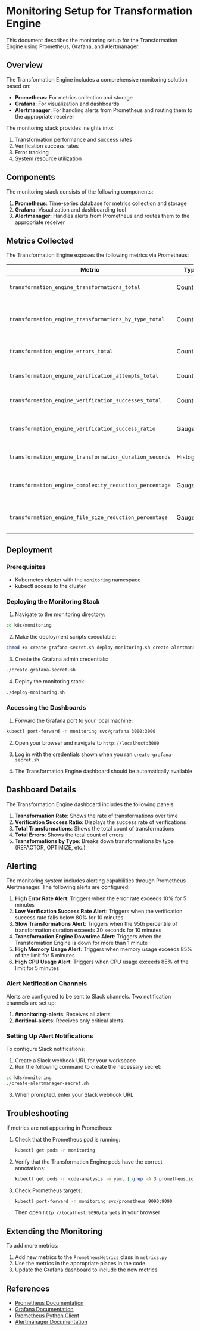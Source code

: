 # Monitoring Setup for Transformation Engine

This document describes the monitoring setup for the Transformation Engine using Prometheus, Grafana, and Alertmanager.

## Overview

The Transformation Engine includes a comprehensive monitoring solution based on:

- **Prometheus**: For metrics collection and storage
- **Grafana**: For visualization and dashboards
- **Alertmanager**: For handling alerts from Prometheus and routing them to the appropriate receiver

The monitoring stack provides insights into:

1. Transformation performance and success rates
2. Verification success rates
3. Error tracking
4. System resource utilization

## Components

The monitoring stack consists of the following components:

1. **Prometheus**: Time-series database for metrics collection and storage
2. **Grafana**: Visualization and dashboarding tool
3. **Alertmanager**: Handles alerts from Prometheus and routes them to the appropriate receiver

## Metrics Collected

The Transformation Engine exposes the following metrics via Prometheus:

| Metric | Type | Description |
|--------|------|-------------|
| `transformation_engine_transformations_total` | Counter | Total number of transformations performed |
| `transformation_engine_transformations_by_type_total` | Counter | Transformations broken down by type (REFACTOR, OPTIMIZE, etc.) |
| `transformation_engine_errors_total` | Counter | Total number of errors encountered |
| `transformation_engine_verification_attempts_total` | Counter | Total number of verification attempts |
| `transformation_engine_verification_successes_total` | Counter | Total number of successful verifications |
| `transformation_engine_verification_success_ratio` | Gauge | Ratio of successful verifications to total attempts |
| `transformation_engine_transformation_duration_seconds` | Histogram | Time taken to perform transformations |
| `transformation_engine_complexity_reduction_percentage` | Gauge | Percentage reduction in complexity after transformation |
| `transformation_engine_file_size_reduction_percentage` | Gauge | Percentage reduction in file size after transformation |

## Deployment

### Prerequisites

- Kubernetes cluster with the `monitoring` namespace
- kubectl access to the cluster

### Deploying the Monitoring Stack

1. Navigate to the monitoring directory:

```bash
cd k8s/monitoring
```

2. Make the deployment scripts executable:

```bash
chmod +x create-grafana-secret.sh deploy-monitoring.sh create-alertmanager-secret.sh
```

3. Create the Grafana admin credentials:

```bash
./create-grafana-secret.sh
```

4. Deploy the monitoring stack:

```bash
./deploy-monitoring.sh
```

### Accessing the Dashboards

1. Forward the Grafana port to your local machine:

```bash
kubectl port-forward -n monitoring svc/grafana 3000:3000
```

2. Open your browser and navigate to `http://localhost:3000`

3. Log in with the credentials shown when you ran `create-grafana-secret.sh`

4. The Transformation Engine dashboard should be automatically available

## Dashboard Details

The Transformation Engine dashboard includes the following panels:

1. **Transformation Rate**: Shows the rate of transformations over time
2. **Verification Success Ratio**: Displays the success rate of verifications
3. **Total Transformations**: Shows the total count of transformations
4. **Total Errors**: Shows the total count of errors
5. **Transformations by Type**: Breaks down transformations by type (REFACTOR, OPTIMIZE, etc.)

## Alerting

The monitoring system includes alerting capabilities through Prometheus Alertmanager. The following alerts are configured:

1. **High Error Rate Alert**: Triggers when the error rate exceeds 10% for 5 minutes
2. **Low Verification Success Rate Alert**: Triggers when the verification success rate falls below 80% for 10 minutes
3. **Slow Transformations Alert**: Triggers when the 95th percentile of transformation duration exceeds 30 seconds for 10 minutes
4. **Transformation Engine Downtime Alert**: Triggers when the Transformation Engine is down for more than 1 minute
5. **High Memory Usage Alert**: Triggers when memory usage exceeds 85% of the limit for 5 minutes
6. **High CPU Usage Alert**: Triggers when CPU usage exceeds 85% of the limit for 5 minutes

### Alert Notification Channels

Alerts are configured to be sent to Slack channels. Two notification channels are set up:

1. **#monitoring-alerts**: Receives all alerts
2. **#critical-alerts**: Receives only critical alerts

### Setting Up Alert Notifications

To configure Slack notifications:

1. Create a Slack webhook URL for your workspace
2. Run the following command to create the necessary secret:

```bash
cd k8s/monitoring
./create-alertmanager-secret.sh
```

3. When prompted, enter your Slack webhook URL

## Troubleshooting

If metrics are not appearing in Prometheus:

1. Check that the Prometheus pod is running:
   ```bash
   kubectl get pods -n monitoring
   ```

2. Verify that the Transformation Engine pods have the correct annotations:
   ```bash
   kubectl get pods -n code-analysis -o yaml | grep -A 3 prometheus.io
   ```

3. Check Prometheus targets:
   ```bash
   kubectl port-forward -n monitoring svc/prometheus 9090:9090
   ```
   Then open `http://localhost:9090/targets` in your browser

## Extending the Monitoring

To add more metrics:

1. Add new metrics to the `PrometheusMetrics` class in `metrics.py`
2. Use the metrics in the appropriate places in the code
3. Update the Grafana dashboard to include the new metrics

## References

- [Prometheus Documentation](https://prometheus.io/docs/introduction/overview/)
- [Grafana Documentation](https://grafana.com/docs/)
- [Prometheus Python Client](https://github.com/prometheus/client_python)
- [Alertmanager Documentation](https://prometheus.io/docs/alerting/latest/alertmanager/)
